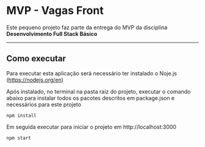 # MVP - Vagas Front

Este pequeno projeto faz parte da entrega do MVP da disciplina **Desenvolvimento Full Stack Básico** 

---
## Como executar 

Para executar esta aplicação será necessário ter instalado o Noje.js (https://nodejs.org/en)

Após instalado, no terminal na pasta raiz do projeto, executar o comando abaixo para instalar todos os pacotes descritos em package.json e necessários para este projeto

```
npm install
```

Em seguida executar para iniciar o projeto em http://localhost:3000

```
npm start
```

